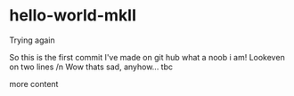 # hello-world-mkII
Trying again

So this is the first commit I've made on git hub what a noob i am!
Lookeven on two lines /n
Wow thats sad, anyhow... tbc

more content
